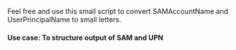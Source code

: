 Feel free and use this small script to convert SAMAccountName and UserPrincipalName to small letters.

#### Use case: To structure output of SAM and UPN
